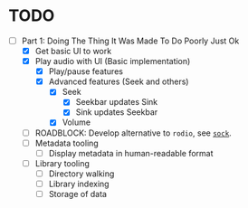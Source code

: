# TODO

- [ ] Part 1: Doing The Thing It Was Made To Do Poorly Just Ok
  - [x] Get basic UI to work
  - [x] Play audio with UI (Basic implementation)
    - [x] Play/pause features
    - [x] Advanced features (Seek and others)
      - [x] Seek
        - [x] Seekbar updates Sink
        - [x] Sink updates Seekbar
      - [x] Volume
  - [ ] ROADBLOCK: Develop alternative to `rodio`, see [`sock`](https://github.com/callmeclover/sock).
  - [ ] Metadata tooling
    - [ ] Display metadata in human-readable format
  - [ ] Library tooling
    - [ ] Directory walking
    - [ ] Library indexing
    - [ ] Storage of data
